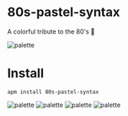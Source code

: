 # 80s-pastel-syntax
A colorful tribute to the 80's :blue_heart:

![palette](https://raw.githubusercontent.com/Kelvinrr/80s-pastel-syntax/master/80s%20pattern.png)

# Install

```console
apm install 80s-pastel-syntax
```
![palette](https://raw.githubusercontent.com/Kelvinrr/80s-pastel-syntax/master/screenshot_1.png)
![palette](https://raw.githubusercontent.com/Kelvinrr/80s-pastel-syntax/master/screenshot_2.png)
![palette](https://raw.githubusercontent.com/Kelvinrr/80s-pastel-syntax/master/screenshot_3.png)
![palette](https://raw.githubusercontent.com/Kelvinrr/80s-pastel-syntax/master/screenshot_4.png)
